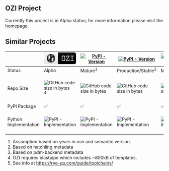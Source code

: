 ## OZI Project

Currently this project is in Alpha status; for more information please visit the [homepage](https://oziproject.dev/).

## Similar Projects

|      | [![OZI Badge](https://raw.githubusercontent.com/OZI-Project/brand/main/images/ozi-badge.svg)](https://oziproject.dev/) | [![PyPI - Version](https://img.shields.io/pypi/v/flit?style=plastic&logo=pypi&label=Flit&link=https%3A%2F%2Fflit.pypa.io%2Fen%2Fstable%2F&link=https%3A%2F%2Fpypi.org%2Fproject%2Fflit%2F)](https://pypi.org/project/flit/) | [![PyPI - Version](https://img.shields.io/pypi/v/hatch?style=plastic&logo=pypi&label=Hatch&link=https%3A%2F%2Fhatch.pypa.io%2Flatest%2F&link=https%3A%2F%2Fpypi.org%2Fproject%2Fhatch%2F)](https://pypi.org/project/hatch/) | [![PyPI - Version](https://img.shields.io/pypi/v/poetry?style=plastic&logo=poetry&label=Poetry&link=https%3A%2F%2Fpython-poetry.org%2F&link=https%3A%2F%2Fpypi.org%2Fproject%2Fpoetry%2F)](https://pypi.org/project/poetry/) | [![PyPI - Version](https://img.shields.io/pypi/v/pdm?style=plastic&logo=pdm&label=PDM&link=https%3A%2F%2Fpdm-project.org%2Flatest%2F&link=https%3A%2F%2Fpypi.org%2Fproject%2Fpdm%2F)](https://pypi.org/project/pdm/) | [![Rye](https://img.shields.io/endpoint?url=https://raw.githubusercontent.com/mitsuhiko/rye/main/artwork/badge.json)](https://rye-up.com) | [![PyScaffold](https://img.shields.io/badge/-PyScaffold?style=social&logo=pyscaffold&logoColor=005CA0&label=PyScaffold)](https://pyscaffold.org/) |
|--------------|-----------------------------------------------------------------------------------------------------------|-------------------------------------------------------------------------------------------------------------------------------------------------------------------------------------------|------------------------------------------------------------------------------------------------------------------------------------------------------------------------------------------|------------------------------------------------------------------------------------------------------------------------------------------------------------------------------------------|-------------------------------------------------------------------------------------------------------------------------------------------------------------------------------------|-------------------------------------------------------------------------------------------------------------------------------------------|---------------------------------------------------------------------------------------------------------------------------------------------------|
| Status       | Alpha                                                                                                     | Mature<sup>1</sup>                                                                                                                                                                                    |                                                                                          Production/Stable<sup>2</sup>                                                                                          | Mature<sup>1</sup>                                                                                                                                                                                   | Production/Stable<sup>3</sup>                                                                                                                                                                              | Alpha<sup>1</sup>                                                                                                                                     | Production/Stable                                                                                                                                 |
| Repo Size    | ![GitHub code size in bytes](https://img.shields.io/github/languages/code-size/OZI-Project/OZI?label=%20)<sup>4</sup> | ![GitHub code size in bytes](https://img.shields.io/github/languages/code-size/pypa/flit?label=%20)                                                                                       | ![GitHub code size in bytes](https://img.shields.io/github/languages/code-size/pypa/hatch?label=%20)                                                                                     | ![GitHub code size in bytes](https://img.shields.io/github/languages/code-size/python-poetry/poetry?label=%20)                                                                           | ![GitHub code size in bytes](https://img.shields.io/github/languages/code-size/pdm-project/pdm?label=%20)                                                                           | ![GitHub code size in bytes](https://img.shields.io/github/languages/code-size/astral-sh/rye?label=%20)                                   | ![GitHub code size in bytes](https://img.shields.io/github/languages/code-size/pyscaffold/pyscaffold?label=%20)                                   |
| PyPI Package | ✅                                                                                                         |✅                                                                                                                                                                                         |✅                                                                                                                                                                                        | ✅                                                                                                                                                                                       | ✅                                                                                                                                                                                  | ❌                                                                                                                                         | ✅                                                                                                                                                  
| Python Implementation | ![PyPI - Implementation](https://img.shields.io/pypi/implementation/OZI?label=%20) | ![PyPI - Implementation](https://img.shields.io/pypi/implementation/flit?label=%20) | ![PyPI - Implementation](https://img.shields.io/pypi/implementation/hatch?label=%20) | ![PyPI - Implementation](https://img.shields.io/pypi/implementation/poetry?label=%20) | ![PyPI - Implementation](https://img.shields.io/pypi/implementation/pdm?label=%20) | ![Static Badge](https://img.shields.io/badge/cpython%20%7C%20pypy---?color=blue)<sup>5</sup> |![PyPI - Implementation](https://img.shields.io/pypi/implementation/PyScaffold?label=%20) |


1. Assumption based on years in use and semantic version.
2. Based on hatchling metadata
3. Based on pdm-backend metadata
4. OZI requires blastpipe which includes ~800kB of templates.
5. See info at https://rye-up.com/guide/toolchains/
